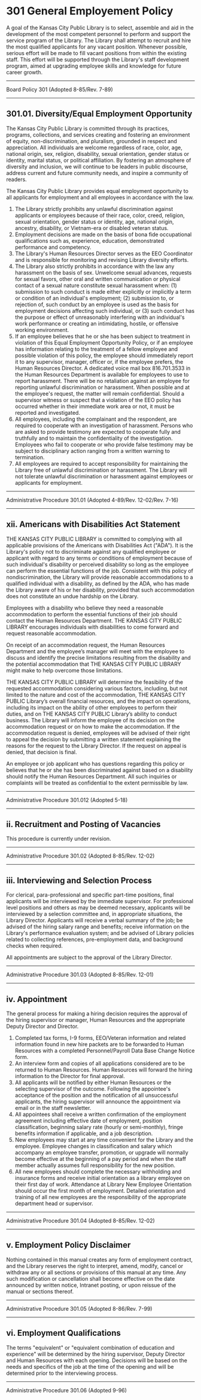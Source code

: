 ﻿# 301 General Employement Policy

A goal of the Kansas City Public Library is to select, assemble and aid in the development of the most competent personnel to perform and support the service program of the Library. The Library shall attempt to recruit and hire the most qualified applicants for any vacant position. Whenever possible, serious effort will be made to fill vacant positions from within the existing staff. This effort will be supported through the Library's staff development program, aimed at upgrading employee skills and knowledge for future career growth.

---

Board Policy 301 (Adopted 8-85/Rev. 7-89)

---

## 301.01. Diversity/Equal Employment Opportunity

The Kansas City Public Library is committed through its practices, programs, collections, and services creating and fostering an environment of equity, non-discrimination, and pluralism, grounded in respect and appreciation. All individuals are welcome regardless of race, color, age, national origin, sex, religion, disability, sexual orientation, gender status or identity, marital status, or political affiliation. By fostering an atmosphere of diversity and inclusion, we will continue to be leaders in public discourse, address current and future community needs, and inspire a community of readers.

The Kansas City Public Library provides equal employment opportunity to all applicants for employment and all employees in accordance with the law.

1. The Library strictly prohibits any unlawful discrimination against applicants or employees because of their race, color, creed, religion, sexual orientation, gender status or identity, age, national origin, ancestry, disability, or Vietnam-era or disabled veteran status.
2. Employment decisions are made on the basis of bona fide occupational qualifications such as, experience, education, demonstrated performance and competency.
3. The Library's Human Resources Director serves as the EEO Coordinator and is responsible for monitoring and revising Library diversity efforts.
4. The Library also strictly prohibits in accordance with the law any harassment on the basis of sex. Unwelcome sexual advances, requests for sexual favors, other oral and written communication or physical contact of a sexual nature constitute sexual harassment when: (1) submission to such conduct is made either explicitly or implicitly a term or condition of an individual's employment; (2) submission to, or rejection of, such conduct by an employee is used as the basis for employment decisions affecting such individual, or (3) such conduct has the purpose or effect of unreasonably interfering with an individual's work performance or creating an intimidating, hostile, or offensive working environment.
5. If an employee believes that he or she has been subject to treatment in violation of this Equal Employment Opportunity Policy, or if an employee has information relating to the treatment of a fellow employee and possible violation of this policy, the employee should immediately report it to any supervisor, manager, officer or, if the employee prefers, the Human Resources Director. A dedicated voice mail box 816.701.3533 in the Human Resources Department is available for employees to use to report harassment. There will be no retaliation against an employee for reporting unlawful discrimination or harassment. When possible and at the employee's request, the matter will remain confidential. Should a supervisor witness or suspect that a violation of the EEO policy has occurred whether in their immediate work area or not, it must be reported and investigated.
6. All employees, including the complainant and the respondent, are required to cooperate with an investigation of harassment. Persons who are asked to provide testimony are expected to cooperate fully and truthfully and to maintain the confidentiality of the investigation. Employees who fail to cooperate or who provide false testimony may be subject to disciplinary action ranging from a written warning to termination.
7. All employees are required to accept responsibility for maintaining the Library free of unlawful discrimination or harassment. The Library will not tolerate unlawful discrimination or harassment against employees or applicants for employment.

---

Administrative Procedure 301.01 (Adopted 4-89/Rev. 12-02/Rev. 7-16)

---

## xii. Americans with Disabilities Act Statement

THE KANSAS CITY PUBLIC LIBRARY is committed to complying with all applicable provisions of the Americans with Disabilities Act ("ADA"). It is the Library's policy not to discriminate against any qualified employee or applicant with regard to any terms or conditions of employment because of such individual's disability or perceived disability so long as the employee can perform the essential functions of the job. Consistent with this policy of nondiscrimination, the Library will provide reasonable accommodations to a qualified individual with a disability, as defined by the ADA, who has made the Library aware of his or her disability, provided that such accommodation does not constitute an undue hardship on the Library.

Employees with a disability who believe they need a reasonable accommodation to perform the essential functions of their job should contact the Human Resources Department. THE KANSAS CITY PUBLIC LIBRARY encourages individuals with disabilities to come forward and request reasonable accommodation.

On receipt of an accommodation request, the Human Resources Department and the employee’s manager will meet with the employee to discuss and identify the precise limitations resulting from the disability and the potential accommodation that THE KANSAS CITY PUBLIC LIBRARY might make to help overcome those limitations.

THE KANSAS CITY PUBLIC LIBRARY will determine the feasibility of the requested accommodation considering various factors, including, but not limited to the nature and cost of the accommodation, THE KANSAS CITY PUBLIC Library’s overall financial resources, and the impact on operations, including its impact on the ability of other employees to perform their duties, and on THE KANSAS CITY PUBLIC Library’s ability to conduct business. The Library will inform the employee of its decision on the accommodation request or on how to make the accommodation. If the accommodation request is denied, employees will be advised of their right to appeal the decision by submitting a written statement explaining the reasons for the request to the Library Director. If the request on appeal is denied, that decision is final.

An employee or job applicant who has questions regarding this policy or believes that he or she has been discriminated against based on a disability should notify the Human Resources Department. All such inquiries or complaints will be treated as confidential to the extent permissible by law.

---

Administrative Procedure 301.012 (Adopted 5-18)

---

## ii. Recruitment and Posting of Vacancies

This procedure is currently under revision.

---

Administrative Procedure 301.02 (Adopted 8-85/Rev. 12-02)

---

## iii. Interviewing and Selection Process

For clerical, para-professional and specific part-time positions, final applicants will be interviewed by the immediate supervisor. For professional level positions and others as may be deemed necessary, applicants will be interviewed by a selection committee and, in appropriate situations, the Library Director. Applicants will receive a verbal summary of the job; be advised of the hiring salary range and benefits; receive information on the Library's performance evaluation system; and be advised of Library policies related to collecting references, pre-employment data, and background checks when required.

All appointments are subject to the approval of the Library Director.

---

Administrative Procedure 301.03 (Adopted 8-85/Rev. 12-01)

---

## iv. Appointment

The general process for making a hiring decision requires the approval of the hiring supervisor or manager, Human Resources and the appropriate Deputy Director and Director.

1. Completed tax forms, I-9 forms, EEO/Veteran information and related information found in new hire packets are to be forwarded to Human Resources with a completed Personnel/Payroll Data Base Change Notice form.
2. An interview form and copies of all applications considered are to be returned to Human Resources. Human Resources will forward the hiring information to the Director for final approval.
3. All applicants will be notified by either Human Resources or the selecting supervisor of the outcome. Following the appointee's acceptance of the position and the notification of all unsuccessful applicants, the hiring supervisor will announce the appointment via email or in the staff newsletter.
4. All appointees shall receive a written confirmation of the employment agreement including effective date of employment, position classification, beginning salary rate (hourly or semi-monthly), fringe benefits information if applicable, and a job description.
5. New employees may start at any time convenient for the Library and the employee. Employee changes in classification and salary which accompany an employee transfer, promotion, or upgrade will normally become effective at the beginning of a pay period and when the staff member actually assumes full responsibility for the new position.
6. All new employees should complete the necessary withholding and insurance forms and receive initial orientation as a library employee on their first day of work. Attendance at Library New Employee Orientation should occur the first month of employment. Detailed orientation and training of all new employees are the responsibility of the appropriate department head or supervisor.

---

Administrative Procedure 301.04 (Adopted 8-85/Rev. 12-02)

---

## v. Employment Policy Disclaimer

Nothing contained in this manual creates any form of employment contract, and the Library reserves the right to interpret, amend, modify, cancel or withdraw any or all sections or provisions of this manual at any time. Any such modification or cancellation shall become effective on the date announced by written notice, Intranet posting, or upon reissue of the manual or sections thereof.

---

Administrative Procedure 301.05 (Adopted 8-86/Rev. 7-99)

---

## vi. Employment Qualifications

The terms "equivalent" or "equivalent combination of education and experience" will be determined by the hiring supervisor, Deputy Director and Human Resources with each opening. Decisions will be based on the needs and specifics of the job at the time of the opening and will be determined prior to the interviewing process.

---

Administrative Procedure 301.06 (Adopted 9-96)
